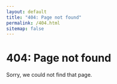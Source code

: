 ```yaml
---
layout: default
title: "404: Page not found"
permalink: /404.html
sitemap: false
---
```


<div class="page centerText">
  <h1 class="page-title">404: Page not found</h1>
  <p class="lead">Sorry, we could not find that page. </p>
</div>
